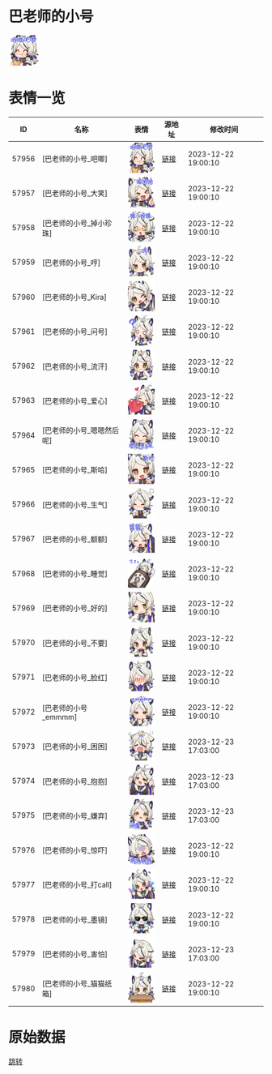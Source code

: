 # 巴老师的小号

<img src="./cover.png" height="60" alt="cover" />

# 表情一览

|ID|名称|表情|源地址|修改时间|
|----|----|----|----|----|
|57956|[巴老师的小号_吧唧]|<img src="./pic/057956_%5B巴老师的小号_吧唧%5D.png" height="60" alt="吧唧"/>|[链接](https://i0.hdslb.com/bfs/garb/9e66da0b5c9e7c29da57eaf95239136257e96f17.png)|2023-12-22 19:00:10|
|57957|[巴老师的小号_大笑]|<img src="./pic/057957_%5B巴老师的小号_大笑%5D.png" height="60" alt="大笑"/>|[链接](https://i0.hdslb.com/bfs/garb/bcfd23267d14d644e7391044843c0b7942a7cac8.png)|2023-12-22 19:00:10|
|57958|[巴老师的小号_掉小珍珠]|<img src="./pic/057958_%5B巴老师的小号_掉小珍珠%5D.png" height="60" alt="掉小珍珠"/>|[链接](https://i0.hdslb.com/bfs/garb/6e2b3283a386741bfef943283b489c0681395f80.png)|2023-12-22 19:00:10|
|57959|[巴老师的小号_哼]|<img src="./pic/057959_%5B巴老师的小号_哼%5D.png" height="60" alt="哼"/>|[链接](https://i0.hdslb.com/bfs/garb/411612cec6782147ff3660e498fe3907598959fe.png)|2023-12-22 19:00:10|
|57960|[巴老师的小号_Kira]|<img src="./pic/057960_%5B巴老师的小号_Kira%5D.png" height="60" alt="Kira"/>|[链接](https://i0.hdslb.com/bfs/garb/ed86ba7b749a84f7400b12308fd9cdf297277511.png)|2023-12-22 19:00:10|
|57961|[巴老师的小号_问号]|<img src="./pic/057961_%5B巴老师的小号_问号%5D.png" height="60" alt="问号"/>|[链接](https://i0.hdslb.com/bfs/garb/e60d1dccf5a02399d1a5f104b6a92eeb260b0fdd.png)|2023-12-22 19:00:10|
|57962|[巴老师的小号_流汗]|<img src="./pic/057962_%5B巴老师的小号_流汗%5D.png" height="60" alt="流汗"/>|[链接](https://i0.hdslb.com/bfs/garb/1ac31fb9fd17017f83f6f1f658f70e1d39edaebe.png)|2023-12-22 19:00:10|
|57963|[巴老师的小号_爱心]|<img src="./pic/057963_%5B巴老师的小号_爱心%5D.png" height="60" alt="爱心"/>|[链接](https://i0.hdslb.com/bfs/garb/cf07b7a5614a4a5f9354b156a166aac60d7bfe2c.png)|2023-12-22 19:00:10|
|57964|[巴老师的小号_嗯嗯然后呢]|<img src="./pic/057964_%5B巴老师的小号_嗯嗯然后呢%5D.png" height="60" alt="嗯嗯然后呢"/>|[链接](https://i0.hdslb.com/bfs/garb/54ee8ef4db145316587ab89f8d5d602f5ac3449d.png)|2023-12-22 19:00:10|
|57965|[巴老师的小号_斯哈]|<img src="./pic/057965_%5B巴老师的小号_斯哈%5D.png" height="60" alt="斯哈"/>|[链接](https://i0.hdslb.com/bfs/garb/6e5e45a8103b20b0c6abd2b7d75c289237075070.png)|2023-12-22 19:00:10|
|57966|[巴老师的小号_生气]|<img src="./pic/057966_%5B巴老师的小号_生气%5D.png" height="60" alt="生气"/>|[链接](https://i0.hdslb.com/bfs/garb/77f83f0236771db018576feba9a7a8172e7a32ab.png)|2023-12-22 19:00:10|
|57967|[巴老师的小号_额额]|<img src="./pic/057967_%5B巴老师的小号_额额%5D.png" height="60" alt="额额"/>|[链接](https://i0.hdslb.com/bfs/garb/6552a3e626999bf48fbaf3dccf9f9d48379093a0.png)|2023-12-22 19:00:10|
|57968|[巴老师的小号_睡觉]|<img src="./pic/057968_%5B巴老师的小号_睡觉%5D.png" height="60" alt="睡觉"/>|[链接](https://i0.hdslb.com/bfs/garb/58ee58d44bd8e0463ecfdc91cfd0340f1c961600.png)|2023-12-22 19:00:10|
|57969|[巴老师的小号_好的]|<img src="./pic/057969_%5B巴老师的小号_好的%5D.png" height="60" alt="好的"/>|[链接](https://i0.hdslb.com/bfs/garb/f63468e98ae4581e106d3867cb44ae933edbf046.png)|2023-12-22 19:00:10|
|57970|[巴老师的小号_不要]|<img src="./pic/057970_%5B巴老师的小号_不要%5D.png" height="60" alt="不要"/>|[链接](https://i0.hdslb.com/bfs/garb/906fe0f95b7def519fcb5c1a9fcb153b7f18d198.png)|2023-12-22 19:00:10|
|57971|[巴老师的小号_脸红]|<img src="./pic/057971_%5B巴老师的小号_脸红%5D.png" height="60" alt="脸红"/>|[链接](https://i0.hdslb.com/bfs/garb/063d4435ff4a2ae73bf4cd97e6c10d4336aab33f.png)|2023-12-22 19:00:10|
|57972|[巴老师的小号_emmmm]|<img src="./pic/057972_%5B巴老师的小号_emmmm%5D.png" height="60" alt="emmmm"/>|[链接](https://i0.hdslb.com/bfs/garb/b1181edd95a1fc72d63d59cdc0b9152495698952.png)|2023-12-22 19:00:10|
|57973|[巴老师的小号_困困]|<img src="./pic/057973_%5B巴老师的小号_困困%5D.png" height="60" alt="困困"/>|[链接](https://i0.hdslb.com/bfs/garb/fbf75bb5fe07a9b98abd45e4658039e1fec73130.png)|2023-12-23 17:03:00|
|57974|[巴老师的小号_抱抱]|<img src="./pic/057974_%5B巴老师的小号_抱抱%5D.png" height="60" alt="抱抱"/>|[链接](https://i0.hdslb.com/bfs/garb/9fa56e771e8563254a2be700d53cbf4749fc6eb1.png)|2023-12-23 17:03:00|
|57975|[巴老师的小号_嫌弃]|<img src="./pic/057975_%5B巴老师的小号_嫌弃%5D.png" height="60" alt="嫌弃"/>|[链接](https://i0.hdslb.com/bfs/garb/29ffd5eab0ab9fa61c7d7e6770941d1ab91e8513.png)|2023-12-23 17:03:00|
|57976|[巴老师的小号_惊吓]|<img src="./pic/057976_%5B巴老师的小号_惊吓%5D.png" height="60" alt="惊吓"/>|[链接](https://i0.hdslb.com/bfs/garb/391dad51a87660b99042e6f84fc6e05ba287abed.png)|2023-12-22 19:00:10|
|57977|[巴老师的小号_打call]|<img src="./pic/057977_%5B巴老师的小号_打call%5D.png" height="60" alt="打call"/>|[链接](https://i0.hdslb.com/bfs/garb/d41401624b260055316e4a38cfd0b14e165d280d.png)|2023-12-22 19:00:10|
|57978|[巴老师的小号_墨镜]|<img src="./pic/057978_%5B巴老师的小号_墨镜%5D.png" height="60" alt="墨镜"/>|[链接](https://i0.hdslb.com/bfs/garb/dbfd705ec2ac7dcd35f063deda2b526ce6c4f236.png)|2023-12-22 19:00:10|
|57979|[巴老师的小号_害怕]|<img src="./pic/057979_%5B巴老师的小号_害怕%5D.png" height="60" alt="害怕"/>|[链接](https://i0.hdslb.com/bfs/garb/d528cc8aa3744c6c98eface8ce2bbc4b9c2eb1af.png)|2023-12-23 17:03:00|
|57980|[巴老师的小号_猫猫纸箱]|<img src="./pic/057980_%5B巴老师的小号_猫猫纸箱%5D.png" height="60" alt="猫猫纸箱"/>|[链接](https://i0.hdslb.com/bfs/garb/80a48d89a5b59d8e7e81a31c3ee4b36c59270ff9.png)|2023-12-22 19:00:10|

# 原始数据

[跳转](./raw.json)


